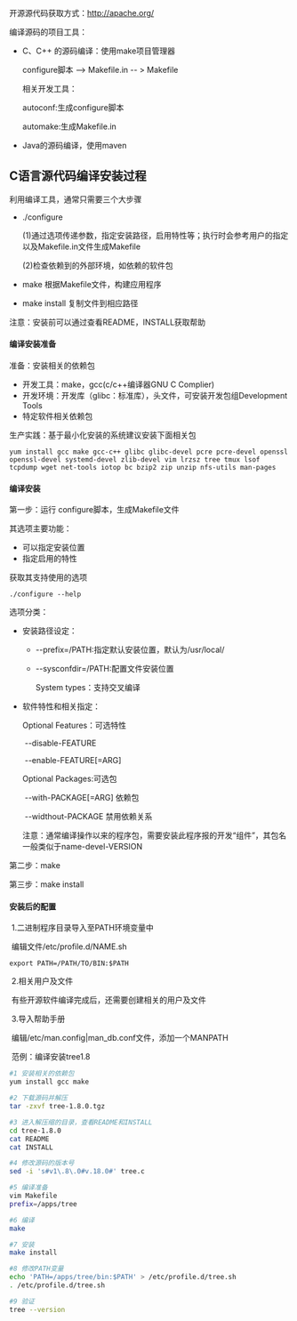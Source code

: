 开源源代码获取方式：http://apache.org/

编译源码的项目工具：

+ C、C++ 的源码编译：使用make项目管理器

  configure脚本 --> Makefile.in -- > Makefile

  相关开发工具：

  autoconf:生成configure脚本

  automake:生成Makefile.in

+ Java的源码编译，使用maven

## C语言源代码编译安装过程

利用编译工具，通常只需要三个大步骤

+ ./configure

  (1)通过选项传递参数，指定安装路径，启用特性等；执行时会参考用户的指定以及Makefile.in文件生成Makefile

  (2)检查依赖到的外部环境，如依赖的软件包

+ make 根据Makefile文件，构建应用程序
+ make install 复制文件到相应路径

注意：安装前可以通过查看README，INSTALL获取帮助

#### 编译安装准备

准备：安装相关的依赖包

+ 开发工具：make，gcc(c/c++编译器GNU C Complier)
+ 开发环境：开发库（glibc：标准库），头文件，可安装开发包组Development Tools
+ 特定软件相关依赖包

生产实践：基于最小化安装的系统建议安装下面相关包

```
yum install gcc make gcc-c++ glibc glibc-devel pcre pcre-devel openssl openssl-devel systemd-devel zlib-devel vim lrzsz tree tmux lsof tcpdump wget net-tools iotop bc bzip2 zip unzip nfs-utils man-pages
```

#### 编译安装

第一步：运行 configure脚本，生成Makefile文件

其选项主要功能：

+ 可以指定安装位置
+ 指定启用的特性

获取其支持使用的选项

```
./configure --help
```

选项分类：

+ 安装路径设定：

  + --prefix=/PATH:指定默认安装位置，默认为/usr/local/

  + --sysconfdir=/PATH:配置文件安装位置

    System types：支持交叉编译

+ 软件特性和相关指定：

  Optional Features：可选特性

  ​	--disable-FEATURE

  ​	--enable-FEATURE[=ARG]

  Optional Packages:可选包

  ​	--with-PACKAGE[=ARG] 依赖包

  ​	--widthout-PACKAGE 禁用依赖关系

  注意：通常编译操作以来的程序包，需要安装此程序报的开发“组件”，其包名一般类似于name-devel-VERSION

第二步：make

第三步：make install

#### 安装后的配置

​	1.二进制程序目录导入至PATH环境变量中

​		编辑文件/etc/profile.d/NAME.sh

```
export PATH=/PATH/TO/BIN:$PATH
```

​	2.相关用户及文件

​		有些开源软件编译完成后，还需要创建相关的用户及文件

​	3.导入帮助手册

​		编辑/etc/man.config|man_db.conf文件，添加一个MANPATH

​	范例：编译安装tree1.8

```bash
#1 安装相关的依赖包
yum install gcc make

#2 下载源码并解压
tar -zxvf tree-1.8.0.tgz

#3 进入解压缩的目录，查看README和INSTALL
cd tree-1.8.0
cat README
cat INSTALL

#4 修改源码的版本号
sed -i 's#v1\.8\.0#v.18.0#' tree.c

#5 编译准备
vim Makefile
prefix=/apps/tree

#6 编译
make

#7 安装
make install

#8 修改PATH变量
echo 'PATH=/apps/tree/bin:$PATH' > /etc/profile.d/tree.sh
. /etc/profile.d/tree.sh

#9 验证
tree --version
```



